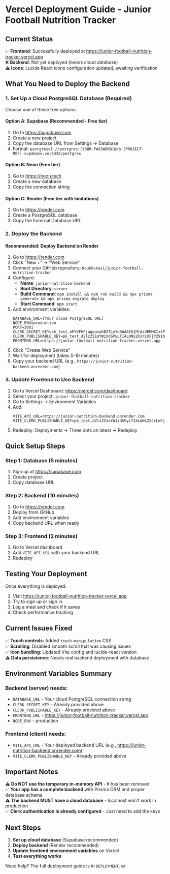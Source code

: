 # Vercel Deployment Guide - Junior Football Nutrition Tracker

## Current Status
✅ **Frontend**: Successfully deployed at https://junior-football-nutrition-tracker.vercel.app  
❌ **Backend**: Not yet deployed (needs cloud database)  
⚠️ **Icons**: Lucide React icons configuration updated, awaiting verification

## What You Need to Deploy the Backend

### 1. Set Up a Cloud PostgreSQL Database (Required)

Choose one of these free options:

#### Option A: Supabase (Recommended - Free tier)
1. Go to https://supabase.com
2. Create a new project
3. Copy the database URL from Settings → Database
4. Format: `postgresql://postgres:[YOUR-PASSWORD]@db.[PROJECT-REF].supabase.co:5432/postgres`

#### Option B: Neon (Free tier)
1. Go to https://neon.tech
2. Create a new database
3. Copy the connection string

#### Option C: Render (Free tier with limitations)
1. Go to https://render.com
2. Create a PostgreSQL database
3. Copy the External Database URL

### 2. Deploy the Backend

#### Recommended: Deploy Backend on Render
1. Go to https://render.com
2. Click "New +" → "Web Service"
3. Connect your GitHub repository: `Koukkukasi/junior-football-nutrition-tracker`
4. Configure:
   - **Name**: `junior-nutrition-backend`
   - **Root Directory**: `server`
   - **Build Command**: `npm install && npm run build && npx prisma generate && npx prisma migrate deploy`
   - **Start Command**: `npm start`
5. Add environment variables:
   ```
   DATABASE_URL=[Your cloud PostgreSQL URL]
   NODE_ENV=production
   PORT=3001
   CLERK_SECRET_KEY=sk_test_ePYVFHPjagquvahBZTLyYo9AA8IUjMrAzVBMMXIxtP
   CLERK_PUBLISHABLE_KEY=pk_test_d2lzZS1oYW1zdGVyLTI4LmNsZXJrLmFjY291bnRzLmRldiQ
   FRONTEND_URL=https://junior-football-nutrition-tracker.vercel.app
   ```
6. Click "Create Web Service"
7. Wait for deployment (takes 5-10 minutes)
8. Copy your backend URL (e.g., `https://junior-nutrition-backend.onrender.com`)

### 3. Update Frontend to Use Backend

1. Go to Vercel Dashboard: https://vercel.com/dashboard
2. Select your project: `junior-football-nutrition-tracker`
3. Go to Settings → Environment Variables
4. Add:
   ```
   VITE_API_URL=https://junior-nutrition-backend.onrender.com
   VITE_CLERK_PUBLISHABLE_KEY=pk_test_d2lzZS1oYW1zdGVyLTI4LmNsZXJrLmFjY291bnRzLmRldiQ
   ```
5. Redeploy: Deployments → Three dots on latest → Redeploy

## Quick Setup Steps

### Step 1: Database (5 minutes)
1. Sign up at https://supabase.com
2. Create project
3. Copy database URL

### Step 2: Backend (10 minutes)  
1. Go to https://render.com
2. Deploy from GitHub
3. Add environment variables
4. Copy backend URL when ready

### Step 3: Frontend (2 minutes)
1. Go to Vercel dashboard
2. Add `VITE_API_URL` with your backend URL
3. Redeploy

## Testing Your Deployment

Once everything is deployed:

1. Visit https://junior-football-nutrition-tracker.vercel.app
2. Try to sign up or sign in
3. Log a meal and check if it saves
4. Check performance tracking

## Current Issues Fixed

✅ **Touch controls**: Added `touch-manipulation` CSS  
✅ **Scrolling**: Disabled smooth scroll that was causing issues  
✅ **Icon bundling**: Updated Vite config and lucide-react version  
⚠️ **Data persistence**: Needs real backend deployment with database

## Environment Variables Summary

### Backend (server) needs:
- `DATABASE_URL` - Your cloud PostgreSQL connection string
- `CLERK_SECRET_KEY` - Already provided above
- `CLERK_PUBLISHABLE_KEY` - Already provided above  
- `FRONTEND_URL` - https://junior-football-nutrition-tracker.vercel.app
- `NODE_ENV` - production

### Frontend (client) needs:
- `VITE_API_URL` - Your deployed backend URL (e.g., https://junior-nutrition-backend.onrender.com)
- `VITE_CLERK_PUBLISHABLE_KEY` - Already provided above

## Important Notes

⚠️ **Do NOT use the temporary in-memory API** - It has been removed  
✅ **Your app has a complete backend** with Prisma ORM and proper database schema  
⚠️ **The backend MUST have a cloud database** - localhost won't work in production  
✅ **Clerk authentication is already configured** - Just need to add the keys

## Next Steps

1. **Set up cloud database** (Supabase recommended)
2. **Deploy backend** (Render recommended) 
3. **Update frontend environment variables** on Vercel
4. **Test everything works**

Need help? The full deployment guide is in `DEPLOYMENT.md`